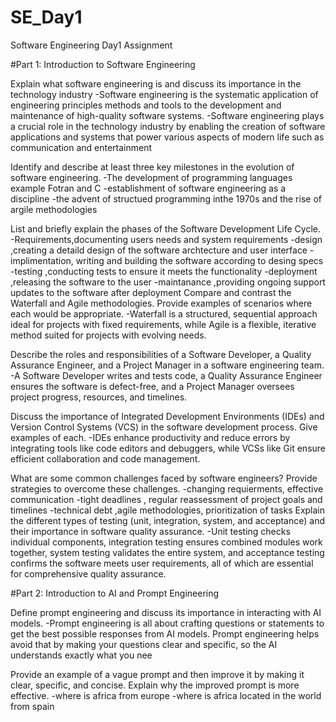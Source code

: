 # SE_Day1
Software Engineering Day1 Assignment

#Part 1: Introduction to Software Engineering

Explain what software engineering is and discuss its importance in the technology industry
-Software engineering is the systematic application of engineering principles methods and tools to the development and maintenance of high-quality software systems.
-Software engineering plays a crucial role in the technology industry by enabling the creation of software applications and systems that power various aspects of modern life such as communication and entertainment


Identify and describe at least three key milestones in the evolution of software engineering.
-The development of programming languages example Fotran and C
-establishment of software engineering as a discipline
-the advent of structued programming inthe 1970s and the rise of argile methodologies 


List and briefly explain the phases of the Software Development Life Cycle.
-Requirements,documenting users needs and system requirements
-design ,creating a detaild design of the software archtecture and user interface
-implimentation, writing and building the software according to desing specs
-testing ,conducting tests to ensure it meets the functionality
-deployment ,releasing the software to the user
-maintanance ,providing ongoing support  updates to the software  after deployment
Compare and contrast the Waterfall and Agile methodologies. Provide examples of scenarios where each would be appropriate.
-Waterfall is a structured, sequential approach ideal for projects with fixed requirements, while Agile is a flexible, iterative method suited for projects with evolving needs.

Describe the roles and responsibilities of a Software Developer, a Quality Assurance Engineer, and a Project Manager in a software engineering team.
-A Software Developer writes and tests code, a Quality Assurance Engineer ensures the software is defect-free, and a Project Manager oversees project progress, resources, and timelines.



Discuss the importance of Integrated Development Environments (IDEs) and Version Control Systems (VCS) in the software development process. Give examples of each.
-IDEs enhance productivity and reduce errors by integrating tools like code editors and debuggers, while VCSs like Git ensure efficient collaboration and code management.

What are some common challenges faced by software engineers? Provide strategies to overcome these challenges.
-changing requierments, effective communication
-tight deadlines , regular reassessment of project goals and timelines
-technical debt ,agile methodologies, prioritization of tasks
Explain the different types of testing (unit, integration, system, and acceptance) and their importance in software quality assurance.
-Unit testing checks individual components, integration testing ensures combined modules work together, system testing validates the entire system, and acceptance testing confirms the software meets user requirements, all of which are essential for comprehensive quality assurance.

#Part 2: Introduction to AI and Prompt Engineering


Define prompt engineering and discuss its importance in interacting with AI models.
-Prompt engineering is all about crafting questions or statements to get the best possible responses from AI models. Prompt engineering helps avoid that by making your questions clear and specific, so the AI understands exactly what you nee



Provide an example of a vague prompt and then improve it by making it clear, specific, and concise. Explain why the improved prompt is more effective.
-where is africa from europe
-where  is africa located in the world from spain


